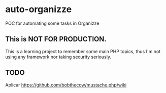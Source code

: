 # auto-organizze
POC for automating some tasks in Organizze

## This is NOT FOR PRODUCTION.

This is a learning project to remember some main PHP topics, thus I'm not using any framework nor taking security seriously.


## TODO
Aplicar https://github.com/bobthecow/mustache.php/wiki